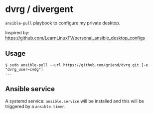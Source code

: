 # dvrg / divergent

`ansible-pull` playbook to configure my private desktop.

Inspired by: https://github.com/LearnLinuxTV/personal_ansible_desktop_configs

## Usage

```shell
$ sudo ansible-pull --url https://github.com/griend/dvrg.git [-e "dvrg_user=cvdg"]
...
```

## Ansible service

A systemd service: `ansible.service` will be installed and this will be triggered by a `ansible.timer`.
